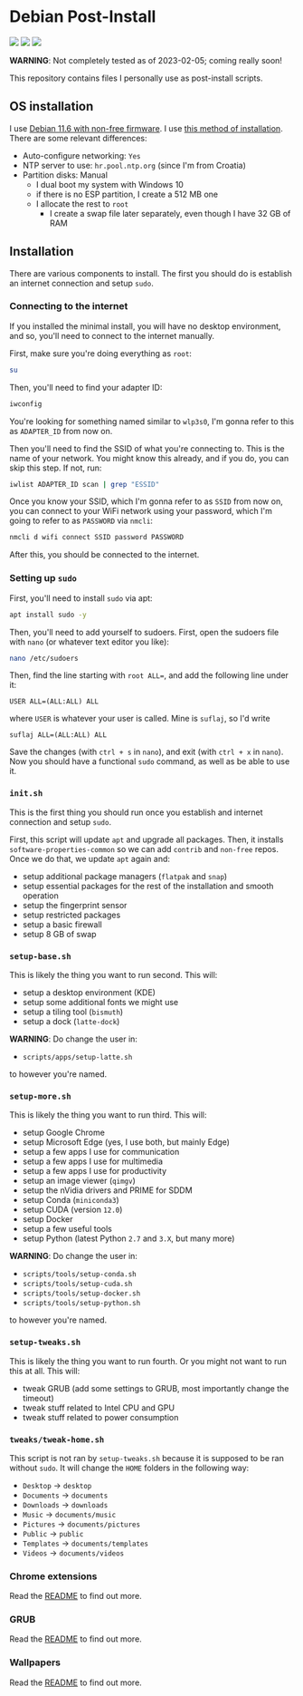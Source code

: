 # Debian Post-Install

![](https://img.shields.io/github/repo-size/suflaj/debian-post-install?style=flat-square)
![](https://img.shields.io/github/license/suflaj/debian-post-install?style=flat-square)
![](https://img.shields.io/github/last-commit/suflaj/debian-post-install?style=flat-square)

**WARNING**: Not completely tested as of 2023-02-05; coming really soon!

This repository contains files I personally use as post-install scripts.

## OS installation

I use [Debian 11.6 with non-free firmware](https://cdimage.debian.org/cdimage/unofficial/non-free/cd-including-firmware/11.6.0+nonfree/amd64/iso-dvd/). I use [this method of installation](https://dev.to/brandonwallace/how-to-install-debian-11-bullseye-expert-mode-minimal-install-10pd). There are some relevant differences:

- Auto-configure networking: `Yes`
- NTP server to use: `hr.pool.ntp.org` (since I'm from Croatia)
- Partition disks: Manual
  - I dual boot my system with Windows 10
  - if there is no ESP partition, I create a 512 MB one
  - I allocate the rest to `root`
    - I create a swap file later separately, even though I have 32 GB of RAM

## Installation

There are various components to install. The first you should do is establish an internet connection and setup `sudo`.

### Connecting to the internet

If you installed the minimal install, you will have no desktop environment, and so, you'll need to connect to the internet manually.

First, make sure you're doing everything as `root`:

```bash
su
```

Then, you'll need to find your adapter ID:

```bash
iwconfig
```

You're looking for something named similar to `wlp3s0`, I'm gonna refer to this as `ADAPTER_ID` from now on.

Then you'll need to find the SSID of what you're connecting to. This is the name of your network. You might know this already, and if you do, you can skip this step. If not, run:

```bash
iwlist ADAPTER_ID scan | grep "ESSID"
```

Once you know your SSID, which I'm gonna refer to as `SSID` from now on, you can connect to your WiFi network using your password, which I'm going to refer to as `PASSWORD` via `nmcli`:

```bash
nmcli d wifi connect SSID password PASSWORD
```

After this, you should be connected to the internet.

### Setting up `sudo`

First, you'll need to install `sudo` via apt:

```bash
apt install sudo -y
```

Then, you'll need to add yourself to sudoers. First, open the sudoers file with `nano` (or whatever text editor you like):

```bash
nano /etc/sudoers
```

Then, find the line starting with `root ALL=`, and add the following line under it:

```text
USER ALL=(ALL:ALL) ALL
```

where `USER` is whatever your user is called. Mine is `suflaj`, so I'd write

```text
suflaj ALL=(ALL:ALL) ALL
```

Save the changes (with `ctrl + s` in `nano`), and exit (with `ctrl + x` in `nano`). Now you should have a functional `sudo` command, as well as be able to use it.

### `init.sh`

This is the first thing you should run once you establish and internet connection and setup `sudo`.

First, this script will update `apt` and upgrade all packages. Then, it installs `software-properties-common` so we can add `contrib` and `non-free` repos. Once we do that, we update `apt` again and:

- setup additional package managers (`flatpak` and `snap`)
- setup essential packages for the rest of the installation and smooth operation
- setup the fingerprint sensor
- setup restricted packages
- setup a basic firewall
- setup 8 GB of swap

### `setup-base.sh`

This is likely the thing you want to run second. This will:

- setup a desktop environment (KDE)
- setup some additional fonts we might use
- setup a tiling tool (`bismuth`)
- setup a dock (`latte-dock`)

**WARNING**: Do change the user in:

- `scripts/apps/setup-latte.sh`

to however you're named.

### `setup-more.sh`

This is likely the thing you want to run third. This will:

- setup Google Chrome
- setup Microsoft Edge (yes, I use both, but mainly Edge)
- setup a few apps I use for communication
- setup a few apps I use for multimedia
- setup a few apps I use for productivity
- setup an image viewer (`qimgv`)
- setup the nVidia drivers and PRIME for SDDM
- setup Conda (`miniconda3`)
- setup CUDA (version `12.0`)
- setup Docker
- setup a few useful tools
- setup Python (latest Python `2.7` and `3.X`, but many more)

**WARNING**: Do change the user in:

- `scripts/tools/setup-conda.sh`
- `scripts/tools/setup-cuda.sh`
- `scripts/tools/setup-docker.sh`
- `scripts/tools/setup-python.sh`

to however you're named.

### `setup-tweaks.sh`

This is likely the thing you want to run fourth. Or you might not want to run this at all. This will:

- tweak GRUB (add some settings to GRUB, most importantly change the timeout)
- tweak stuff related to Intel CPU and GPU
- tweak stuff related to power consumption

### `tweaks/tweak-home.sh`

This script is not ran by `setup-tweaks.sh` because it is supposed to be ran without `sudo`. It will change the `HOME` folders in the following way:

- `Desktop` -> `desktop`
- `Documents` -> `documents`
- `Downloads` -> `downloads`
- `Music` -> `documents/music`
- `Pictures` -> `documents/pictures`
- `Public` -> `public`
- `Templates` -> `documents/templates`
- `Videos` -> `documents/videos`

### Chrome extensions

Read the [README](./chrome-extensions/README.md) to find out more.

### GRUB

Read the [README](./grub/README.md) to find out more.

### Wallpapers

Read the [README](./wallpapers/README.md) to find out more.
